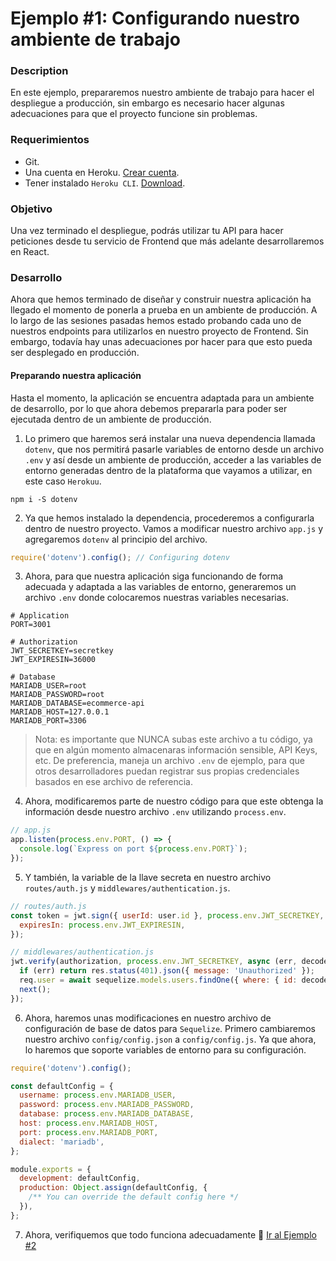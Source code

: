 # Ejemplo #1: Configurando nuestro ambiente de trabajo
### Description
En este ejemplo, prepararemos nuestro ambiente de trabajo para hacer el despliegue a producción, sin embargo es necesario hacer algunas adecuaciones para que el proyecto funcione sin problemas. 

### Requerimientos
- Git.
- Una cuenta en Heroku. [Crear cuenta](https://www.heroku.com/).
- Tener instalado `Heroku CLI`. [Download](https://devcenter.heroku.com/articles/heroku-cli#download-and-install).

### Objetivo
Una vez terminado el despliegue, podrás utilizar tu API para hacer peticiones desde tu servicio de Frontend que más adelante desarrollaremos en React.

### Desarrollo
Ahora que hemos terminado de diseñar y construir nuestra aplicación ha llegado el momento de ponerla a prueba en un ambiente de producción. A lo largo de las sesiones pasadas hemos estado probando cada uno de nuestros endpoints para utilizarlos en nuestro proyecto de Frontend. Sin embargo, todavía hay unas adecuaciones por hacer para que esto pueda ser desplegado en producción.

#### Preparando nuestra aplicación
Hasta el momento, la aplicación se encuentra adaptada para un ambiente de desarrollo, por lo que ahora debemos prepararla para poder ser ejecutada dentro de un ambiente de producción.

1. Lo primero que haremos será instalar una nueva dependencia llamada `dotenv`, que nos permitirá pasarle variables de entorno desde un archivo `.env` y así desde un ambiente de producción, acceder a las variables de entorno generadas dentro de la plataforma que vayamos a utilizar, en este caso `Herokuu`.
```
npm i -S dotenv
```

2. Ya que hemos instalado la dependencia, procederemos a configurarla dentro de nuestro proyecto. Vamos a modificar nuestro archivo `app.js` y agregaremos `dotenv` al principio del archivo.
```js
require('dotenv').config(); // Configuring dotenv
```

3. Ahora, para que nuestra aplicación siga funcionando de forma adecuada y adaptada a las variables de entorno, generaremos un archivo `.env` donde colocaremos nuestras variables necesarias.
```
# Application
PORT=3001

# Authorization
JWT_SECRETKEY=secretkey
JWT_EXPIRESIN=36000

# Database
MARIADB_USER=root
MARIADB_PASSWORD=root
MARIADB_DATABASE=ecommerce-api
MARIADB_HOST=127.0.0.1
MARIADB_PORT=3306
```
> Nota: es importante que NUNCA subas este archivo a tu código, ya que en algún momento almacenaras información sensible, API Keys, etc. De preferencia, maneja un archivo `.env` de ejemplo, para que otros desarrolladores puedan registrar sus propias credenciales basados en ese archivo de referencia.

4. Ahora, modificaremos parte de nuestro código para que este obtenga la información desde nuestro archivo `.env` utilizando `process.env`.
```js
// app.js
app.listen(process.env.PORT, () => {
  console.log(`Express on port ${process.env.PORT}`);
});
```

5. Y también, la variable de la llave secreta en nuestro archivo `routes/auth.js` y `middlewares/authentication.js`.
```js
// routes/auth.js
const token = jwt.sign({ userId: user.id }, process.env.JWT_SECRETKEY, {
  expiresIn: process.env.JWT_EXPIRESIN,
});
```

```js
// middlewares/authentication.js
jwt.verify(authorization, process.env.JWT_SECRETKEY, async (err, decoded) => {
  if (err) return res.status(401).json({ message: 'Unauthorized' });
  req.user = await sequelize.models.users.findOne({ where: { id: decoded.userId }});
  next();
});
```

6. Ahora, haremos unas modificaciones en nuestro archivo de configuración de base de datos para `Sequelize`. Primero cambiaremos nuestro archivo `config/config.json` a `config/config.js`. Ya que ahora, lo haremos que soporte variables de entorno para su configuración.
```js
require('dotenv').config();

const defaultConfig = {
  username: process.env.MARIADB_USER,
  password: process.env.MARIADB_PASSWORD,
  database: process.env.MARIADB_DATABASE,
  host: process.env.MARIADB_HOST,
  port: process.env.MARIADB_PORT,
  dialect: 'mariadb',
};

module.exports = {
  development: defaultConfig,
  production: Object.assign(defaultConfig, {
    /** You can override the default config here */
  }),
};
```

7. Ahora, verifiquemos que todo funciona adecuadamente 🚀
[Ir al Ejemplo #2](https://github.com/beduExpert/B2-Backend-Node-2020/tree/master/Sesion-08/Ejemplo-2)
